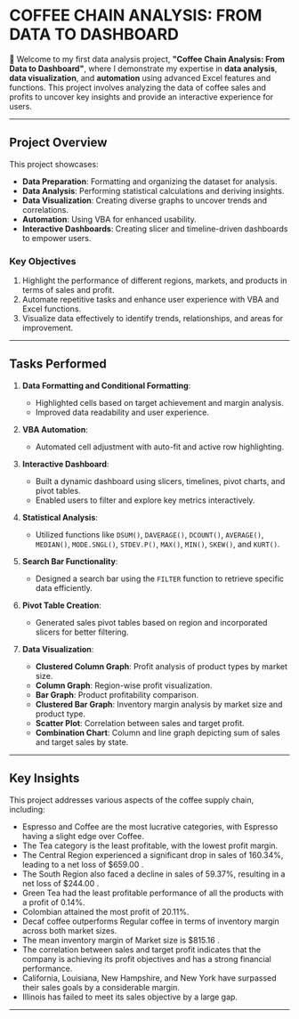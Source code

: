 # **COFFEE CHAIN ANALYSIS: FROM DATA TO DASHBOARD**

🌟 Welcome to my first data analysis project, **"Coffee Chain Analysis: From Data to Dashboard"**, where I demonstrate my expertise in **data analysis**, **data visualization**, and **automation** using advanced Excel features and functions. This project involves analyzing the data of coffee sales and profits to uncover key insights and provide an interactive experience for users.

---

## **Project Overview**

This project showcases:
- **Data Preparation**: Formatting and organizing the dataset for analysis.
- **Data Analysis**: Performing statistical calculations and deriving insights.
- **Data Visualization**: Creating diverse graphs to uncover trends and correlations.
- **Automation**: Using VBA for enhanced usability.
- **Interactive Dashboards**: Creating slicer and timeline-driven dashboards to empower users.

### **Key Objectives**
1. Highlight the performance of different regions, markets, and products in terms of sales and profit.  
2. Automate repetitive tasks and enhance user experience with VBA and Excel functions.  
3. Visualize data effectively to identify trends, relationships, and areas for improvement.

---

## **Tasks Performed**

1. **Data Formatting and Conditional Formatting**:
   - Highlighted cells based on target achievement and margin analysis.  
   - Improved data readability and user experience.

2. **VBA Automation**:
   - Automated cell adjustment with auto-fit and active row highlighting.  

3. **Interactive Dashboard**:
   - Built a dynamic dashboard using slicers, timelines, pivot charts, and pivot tables.  
   - Enabled users to filter and explore key metrics interactively.

4. **Statistical Analysis**:
   - Utilized functions like `DSUM()`, `DAVERAGE()`, `DCOUNT()`, `AVERAGE()`, `MEDIAN()`, `MODE.SNGL()`, `STDEV.P()`, `MAX()`, `MIN()`, `SKEW()`, and `KURT()`.

5. **Search Bar Functionality**:
   - Designed a search bar using the `FILTER` function to retrieve specific data efficiently.

6. **Pivot Table Creation**:
   - Generated sales pivot tables based on region and incorporated slicers for better filtering.

7. **Data Visualization**:
   - **Clustered Column Graph**: Profit analysis of product types by market size.
   - **Column Graph**: Region-wise profit visualization.
   - **Bar Graph**: Product profitability comparison.
   - **Clustered Bar Graph**: Inventory margin analysis by market size and product type.
   - **Scatter Plot**: Correlation between sales and target profit.
   - **Combination Chart**: Column and line graph depicting sum of sales and target sales by state.

---

## **Key Insights**
This project addresses various aspects of the coffee supply chain, including:
- Espresso and Coffee are the most lucrative categories, with Espresso having a slight edge over Coffee.
- The Tea category is the least profitable, with the lowest profit margin.
- The Central Region experienced a significant drop in sales of 160.34%, leading to a net loss of $659.00 .
- The South Region also faced a decline in sales of 59.37%, resulting in a net loss of $244.00 .
- Green Tea had the least profitable performance of all the products with a profit of 0.14%.
- Colombian attained the most profit of 20.11%.
- Decaf coffee outperforms Regular coffee in terms of inventory margin across both market sizes.
- The mean inventory margin of Market size is $815.16 .
- The correlation between sales and target profit indicates that the company is achieving its profit objectives and has a strong financial performance.
- California, Louisiana, New Hampshire, and New York  have surpassed their sales goals by a considerable margin.
- Illinois has failed to meet its sales objective by a large gap.

---
